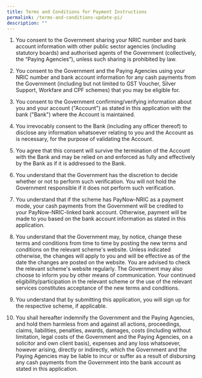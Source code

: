 ```yaml
---
title: Terms and Conditions for Payment Instructions
permalink: /terms-and-conditions-update-pi/
description: ""
---
```

1. You consent to the Government sharing your NRIC number and bank account information with other public sector agencies (including statutory boards) and authorised agents of the Government (collectively, the “Paying Agencies”), unless such sharing is prohibited by law.

2. You consent to the Government and the Paying Agencies using your NRIC number and bank account information for any cash payments from the Government (including but not limited to GST Voucher, Silver Support, Workfare and CPF schemes) that you may be eligible for.

3. You consent to the Government confirming/verifying information about you and your account ("Account") as stated in this application with the bank ("Bank") where the Account is maintained.

4. You irrevocably consent to the Bank (including any officer thereof) to disclose any information whatsoever relating to you and the Account as is necessary, for the purpose of validating the Account.

5. You agree that this consent will survive the termination of the Account with the Bank and may be relied on and enforced as fully and effectively by the Bank as if it is addressed to the Bank.

6. You understand that the Government has the discretion to decide whether or not to perform such verification. You will not hold the Government responsible if it does not perform such verification.

7. You understand that if the scheme has PayNow-NRIC as a payment mode, your cash payments from the Government will be credited to your PayNow-NRIC-linked bank account. Otherwise, payment will be made to you based on the bank account information as stated in this application.

8. You understand that the Government may, by notice, change these terms and conditions from time to time by posting the new terms and conditions on the relevant scheme's website. Unless indicated otherwise, the changes will apply to you and will be effective as of the date the changes are posted on the website. You are advised to check the relevant scheme's website regularly. The Government may also choose to inform you by other means of communication. Your continued eligibility/participation in the relevant scheme or the use of the relevant services constitutes acceptance of the new terms and conditions.
9. You understand that by submitting this application, you will sign up for the respective scheme, if applicable.

10. You shall hereafter indemnify the Government and the Paying Agencies, and hold them harmless from and against all actions, proceedings, claims, liabilities, penalties, awards, damages, costs (including without limitation, legal costs of the Government and the Paying Agencies, on a solicitor and own client basis), expenses and any loss whatsoever, however arising, directly or indirectly, which the Government and the Paying Agencies may be liable to incur or suffer as a result of disbursing any cash payments from the Government into the bank account as stated in this application.